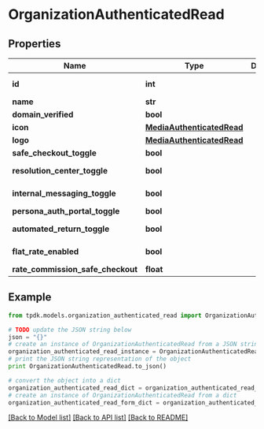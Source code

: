 # OrganizationAuthenticatedRead



## Properties
Name | Type | Description | Notes
------------ | ------------- | ------------- | -------------
**id** | **int** |  | [optional] [readonly] 
**name** | **str** |  | [optional] 
**domain_verified** | **bool** |  | 
**icon** | [**MediaAuthenticatedRead**](MediaAuthenticatedRead.md) |  | [optional] 
**logo** | [**MediaAuthenticatedRead**](MediaAuthenticatedRead.md) |  | [optional] 
**safe_checkout_toggle** | **bool** |  | 
**resolution_center_toggle** | **bool** |  | [default to True]
**internal_messaging_toggle** | **bool** |  | [default to True]
**persona_auth_portal_toggle** | **bool** |  | 
**automated_return_toggle** | **bool** |  | [default to True]
**flat_rate_enabled** | **bool** |  | [optional] [readonly] 
**rate_commission_safe_checkout** | **float** |  | 

## Example

```python
from tpdk.models.organization_authenticated_read import OrganizationAuthenticatedRead

# TODO update the JSON string below
json = "{}"
# create an instance of OrganizationAuthenticatedRead from a JSON string
organization_authenticated_read_instance = OrganizationAuthenticatedRead.from_json(json)
# print the JSON string representation of the object
print OrganizationAuthenticatedRead.to_json()

# convert the object into a dict
organization_authenticated_read_dict = organization_authenticated_read_instance.to_dict()
# create an instance of OrganizationAuthenticatedRead from a dict
organization_authenticated_read_form_dict = organization_authenticated_read.from_dict(organization_authenticated_read_dict)
```
[[Back to Model list]](../README.md#documentation-for-models) [[Back to API list]](../README.md#documentation-for-api-endpoints) [[Back to README]](../README.md)


